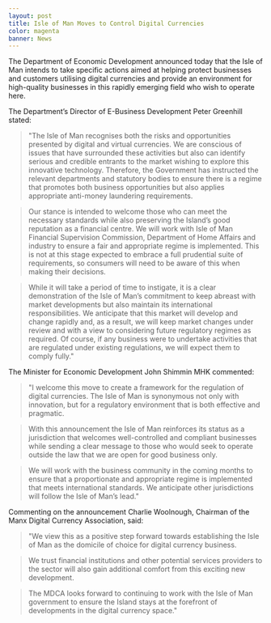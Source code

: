 ```yaml
---
layout: post
title: Isle of Man Moves to Control Digital Currencies
color: magenta
banner: News
---
```


The Department of Economic Development announced today that the Isle of Man intends to take specific actions aimed at helping protect businesses and customers utilising digital currencies and provide an environment for high-quality businesses in this rapidly emerging field who wish to operate here.

The Department’s Director of E-Business Development Peter Greenhill stated:

> "The Isle of Man recognises both the risks and opportunities presented by digital and virtual currencies. We are conscious of issues that have surrounded these activities but also can identify serious and credible entrants to the market wishing to explore this innovative technology. Therefore, the Government has instructed the relevant departments and statutory bodies to ensure there is a regime that promotes both business opportunities but also applies appropriate anti-money laundering requirements.

> Our stance is intended to welcome those who can meet the necessary standards while also preserving the Island’s good reputation as a financial centre. We will work with Isle of Man Financial Supervision Commission, Department of Home Affairs and industry to ensure a fair and appropriate regime is implemented. This is not at this stage expected to embrace a full prudential suite of requirements, so consumers will need to be aware of this when making their decisions.

> While it will take a period of time to instigate, it is a clear demonstration of the Isle of Man’s commitment to keep abreast with market developments but also maintain its international responsibilities. We anticipate that this market will develop and change rapidly and, as a result, we will keep market changes under review and with a view to considering future regulatory regimes as required. Of course, if any business were to undertake activities that are regulated under existing regulations, we will expect them to comply fully."
 

The Minister for Economic Development John Shimmin MHK commented:

> "I welcome this move to create a framework for the regulation of digital currencies. The Isle of Man is synonymous not only with innovation, but for a regulatory environment that is both effective and pragmatic.

> With this announcement the Isle of Man reinforces its status as a jurisdiction that welcomes well-controlled and compliant businesses while sending a clear message to those who would seek to operate outside the law that we are open for good business only.

> We will work with the business community in the coming months to ensure that a proportionate and appropriate regime is implemented that meets international standards. We anticipate other jurisdictions will follow the Isle of Man’s lead."
 
 
Commenting on the announcement Charlie Woolnough, Chairman of the Manx Digital Currency Association, said:
 
> "We view this as a positive step forward towards establishing the Isle of Man as the domicile of choice for digital currency business.

> We trust financial institutions and other potential services providers to the sector will also gain additional comfort from this exciting new development.

> The MDCA looks forward to continuing to work with the Isle of Man government to ensure the Island stays at the forefront of developments in the digital currency space."
 
